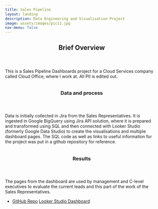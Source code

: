 ```yaml
---
title: Sales Pipeline
layout: landing
description: Data Engineering and Visualisation Project
image: assets/images/pic11.jpg
nav-menu: false
---
```

<!-- Main -->
<div id="main">

<!-- One -->
<section id="one">
	<div class="inner">
		<header class="major">
			<h2>Brief Overview</h2>
		</header>
		<p>This is a Sales Pipeline Dashboards project for a Cloud Services company called Cloud Office, where I work at. All PII is edited out.</p>
	</div>
</section>

<!-- Two -->
<section id="two" class="spotlights">
	<section>
		<a href="generic.html" class="image">
			<img src="{% link assets/images/pic08.jpg %}" alt="" data-position="center center" />
		</a>
		<div class="content">
			<div class="inner">
				<header class="major">
					<h3>Data and process</h3>
				</header>
				<p>Data is initially collected in Jira from the Sales Representatives. It is ingested in Google BigQuery using Jira API solution, where it is prepared and transformed using SQL and then connected with Looker Studio (formerly Google Data Studio) to create the visualisations and multiple dashboard pages. The SQL code as well as links to useful information for the project was put in a github repository for reference.</p>
			</div>
		</div>
	</section>
	<section>
		<a href="generic.html" class="image">
			<img src="{% link assets/images/pic08.jpg %}" alt="" data-position="center center" />
		</a>
		<div class="content">
			<div class="inner">
				<header class="major">
					<h3>Results</h3>
				</header>
				<p>The pages from the dashboard are used by management and C-level executives to evaluate the current leads and this part of the work of the Sales Representatives. </p>
				<ul class="actions">
					<li>
						<a href="generic.html" class="button">GitHub Repo</a>
						<a href="generic.html" class="button">Looker Studio Dashboard</a>
					</li>
				</ul>
			</div>
		</div>
	</section>
</section>

</div>

